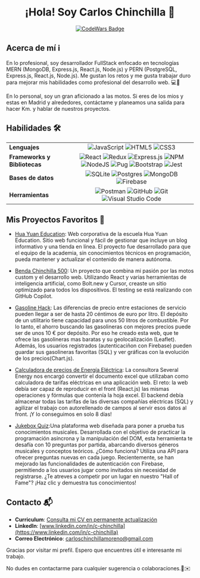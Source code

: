 <div align=center>
    <h1> ¡Hola! Soy Carlos Chinchilla 👋</h1>

[![CodeWars Badge](https://www.codewars.com/users/ChinchiGit/badges/large)](https://www.codewars.com/users/ChinchiGit)
</div>

## Acerca de mí ℹ️
En lo profesional, soy desarrollador FullStack enfocado en tecnologías MERN (MongoDB, Express.js, React.js, Node.js) y PERN (PostgreSQL, Express.js, React.js, Node.js). Me gustan los retos y me gusta trabajar duro para mejorar mis habilidades como profesional del desarrollo web. 💻🚀

En lo personal, soy un gran aficionado a las motos. Si eres de los mios y estas en Madrid y alrededores, contáctame y planeamos una salida para hacer Km. y hablar de nuestros proyectos.

## Habilidades 🛠️

<table>
  <tr>
    <td><strong>Lenguajes</strong></td>
    <td align="center">
      <img src="https://img.shields.io/badge/javascript-%23323330.svg?style=for-the-badge&logo=javascript&logoColor=%23F7DF1E" alt="JavaScript">
      <img src="https://img.shields.io/badge/html5-%23E34F26.svg?style=for-the-badge&logo=html5&logoColor=white" alt="HTML5">
      <img src="https://img.shields.io/badge/css3-%231572B6.svg?style=for-the-badge&logo=css3&logoColor=white" alt="CSS3">
    </td>
  </tr>
  <tr>
    <td><strong>Frameworks y Bibliotecas</strong></td>
    <td align="center">
      <img src="https://img.shields.io/badge/react-%2320232a.svg?style=for-the-badge&logo=react&logoColor=%2361DAFB" alt="React">
      <img src="https://img.shields.io/badge/redux-%23764ABC.svg?style=for-the-badge&logo=redux&logoColor=white" alt="Redux">
      <img src="https://img.shields.io/badge/express.js-%23404d59.svg?style=for-the-badge&logo=express&logoColor=%2361DAFB" alt="Express.js">
      <img src="https://img.shields.io/badge/NPM-%23CB3837.svg?style=for-the-badge&logo=npm&logoColor=white" alt="NPM">
      <img src="https://img.shields.io/badge/node.js-6DA55F?style=for-the-badge&logo=node.js&logoColor=white" alt="NodeJS">
      <img src="https://img.shields.io/badge/Pug-FFF?style=for-the-badge&logo=pug&logoColor=A86454" alt="Pug">
      <img src="https://img.shields.io/badge/bootstrap-%238511FA.svg?style=for-the-badge&logo=bootstrap&logoColor=white" alt="Bootstrap">
      <img src="https://img.shields.io/badge/jest-%23C21325.svg?style=for-the-badge&logo=jest&logoColor=white" alt="Jest">
    </td>
  </tr>
  <tr>
    <td><strong>Bases de datos</strong></td>
    <td align="center">
      <img src="https://img.shields.io/badge/sqlite-%2307405e.svg?style=for-the-badge&logo=sqlite&logoColor=white" alt="SQLite">
      <img src="https://img.shields.io/badge/postgres-%23316192.svg?style=for-the-badge&logo=postgresql&logoColor=white" alt="Postgres">
      <img src="https://img.shields.io/badge/MongoDB-%234ea94b.svg?style=for-the-badge&logo=mongodb&logoColor=white" alt="MongoDB">
      <img src="https://img.shields.io/badge/firebase-a08021?style=for-the-badge&logo=firebase&logoColor=ffcd34" alt="Firebase">
    </td>
  </tr>
  <tr>
    <td><strong>Herramientas</strong></td>
    <td align="center">
      <img src="https://img.shields.io/badge/Postman-FF6C37?style=for-the-badge&logo=postman&logoColor=white" alt="Postman">
      <img src="https://img.shields.io/badge/github-%23121011.svg?style=for-the-badge&logo=github&logoColor=white" alt="GitHub">
      <img src="https://img.shields.io/badge/git-%23F05033.svg?style=for-the-badge&logo=git&logoColor=white" alt="Git">
      <img src="https://img.shields.io/badge/Visual%20Studio%20Code-0078d7.svg?style=for-the-badge&logo=visual-studio-code&logoColor=white" alt="Visual Studio Code">
    </td>
  </tr>
</table>

## Mis Proyectos Favoritos  🌟

- [Hua Yuan Education](https://huayuaneducation.com/): Web corporativa de la escuela Hua Yuan Education. Sitio web funcional y fácil de gestionar que incluye un blog informativo y una tienda en línea. El proyecto fue desarrollado para que el equipo de la academia, sin conocimientos técnicos en programación, pueda mantener y actualizar el contenido de manera autónoma.

- [Benda Chinchilla 500](https://bendachinchilla.netlify.app/):  Un proyecto que combina mi pasión por las motos custom y el desarrollo web. Utilizando React y varias herramientas de inteligencia artificial, como Bolt.new y Cursor, creaste un sitio optimizado para todos los dispositivos. El testing se está realizando con GitHub Copilot.

- [Gasoline Hack](https://gasolinehack.netlify.app/): Las diferencias de precio entre estaciones de servicio pueden llegar a ser de hasta 20 céntimos de euro por litro. El depósito de un utilitario tiene capacidad para unos 50 litros de combustible. Por lo tanto, el ahorro buscando las gasolineras con mejores precios puede ser de unos 10 € por depósito. Por eso he creado esta web, que te ofrece las gasolineras mas baratas y su geolocalización (Leaflet). Además, los usuarios registrados (autenticaciñon con Firebase) pueden guardar sus gasolineras favoritas (SQL) y ver gráficas con la evolución de los precios(Chart.js).

- [Calculadora de precios de Energía Eléctrica](https://github.com/The-Bridge-Challenge/FULLSTACK.git): La consultora Several Energy nos encargó convertir el documento excel que utilizaban como calculadora de tarifas eléctricas en una aplicación web. El reto: la web debía ser capaz de reproducir en el front (React.js) las mismas operaciones y fórmulas que contenía la hoja excel. El backend debía almacenar todas las tarifas de las diversas compañías eléctricas (SQL) y agilizar el trabajo con autorellenado de campos al servir esos datos al front. ¡Y lo conseguimos en solo 8 días!

- [Jukebox Quiz](https://chinchigit.github.io/Jukebox-Quiz/):Una plataforma web diseñada para poner a prueba tus conocimientos musicales. Desarrollada con el objetivo de practicar la programación asíncrona y la manipulación del DOM, esta herramienta te desafía con 10 preguntas por partida, abarcando diversos géneros musicales y conceptos teóricos. ¿Cómo funciona? Utiliza una API para ofrecer preguntas nuevas en cada juego. Recientemente, se han mejorado las funcionalidades de autenticación con Firebase, permitiendo a los usuarios jugar como invitados sin necesidad de registrarse. ¿Te atreves a competir por un lugar en nuestro "Hall of Fame"? ¡Haz clic y demuestra tus conocimientos!


## Contacto 📬
- **Curriculum**: [Consulta mi CV en permanente actualización](https://drive.google.com/drive/folders/1HZAWs24xmV0mWXQGGw0L_CD8dmMxBXHw?usp=drive_link)
- **LinkedIn**: [www.linkedin.com/in/c-chinchilla](https://www.linkedin.com/in/c-chinchilla)
- **Correo Electrónico**: carloschinchillamoreno@gmail.com

Gracias por visitar mi prefil. Espero que encuentres útil e interesante mi trabajo.

No dudes en contactarme para cualquier sugerencia o colaboraciones.🚀✉️
